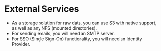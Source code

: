# External Services

- As a storage solution for raw data, you can use S3 with native support, as well as any NFS (mounted directories).
- For sending emails, you will need an SMTP server.
- For SSO (Single Sign-On) functionality, you will need an Identity Provider.
